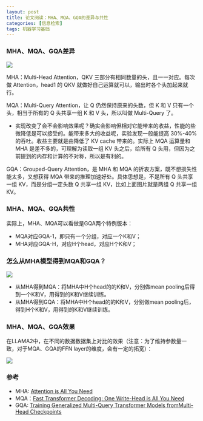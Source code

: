 ```yaml
---
layout: post
title: 论文阅读：MHA、MQA、GQA的差异与共性
categories: [信息检索]
tags: 机器学习基础
---
```


### MHA、MQA、GQA差异

![](http://yongyuan.name/imgs/posts/mha_mqa_gqa.png)

MHA：Multi-Head Attention，QKV 三部分有相同数量的头，且一一对应。每次做 Attention，head1 的 QKV 就做好自己运算就可以，输出时各个头加起来就行。

MQA：Multi-Query Attention，让 Q 仍然保持原来的头数，但 K 和 V 只有一个头，相当于所有的 Q 头共享一组 K 和 V 头，所以叫做 Multi-Query 了。

- 实现改变了会不会影响效果呢？确实会影响但相对它能带来的收益，性能的些微降低是可以接受的。能带来多大的收益呢，实验发现一般能提高 30%-40% 的吞吐。收益主要就是由降低了 KV cache 带来的。实际上 MQA 运算量和 MHA 是差不多的，可理解为读取一组 KV 头之后，给所有 Q 头用，但因为之前提到的内存和计算的不对称，所以是有利的。

GQA：Grouped-Query Attention，是 MHA 和 MQA 的折衷方案，既不想损失性能太多，又想获得 MQA 带来的推理加速好处。具体思想是，不是所有 Q 头共享一组 KV，而是分组一定头数 Q 共享一组 KV，比如上面图片就是两组 Q 共享一组 KV。

### MHA、MQA、GQA共性

实际上，MHA、MQA可以看做是GQA两个特例版本：
- MQA对应GQA-1，即只有一个分组，对应一个K和V；
- MHA对应GQA-H，对应H个head，对应H个K和V；

### 怎么从MHA模型得到MQA和GQA？

![](http://yongyuan.name/imgs/posts/kv_mean_pooling.png)

- 从MHA得到MQA：将MHA中H个head的的K和V，分别做mean pooling后得到一个K和V，用得到的K和V继续训练。
- 从MHA得到GQA：将MHA中H个head的的K和V，分别做mean pooling后，得到H个K和V，用得到的K和V继续训练。


### MHA、MQA、GQA效果

在LLAMA2中，在不同的数据数据集上对比的效果（注意：为了维持参数量一致，对于MQA、GQA的FFN layer的维度，会有一定的拓宽）：

![](http://yongyuan.name/imgs/posts/mha_mqa_cqa_performance.png)

### 参考


- MHA: [Attention is All You Need](https://arxiv.org/pdf/1706.03762.pdf)
- MQA：[Fast Transformer Decoding: One Write-Head is All You Need](https://arxiv.org/pdf/1911.02150.pdf)
- GQA: [Training Generalized Multi-Query Transformer Models fromMulti-Head Checkpoints](https://arxiv.org/pdf/2305.13245.pdf)  







